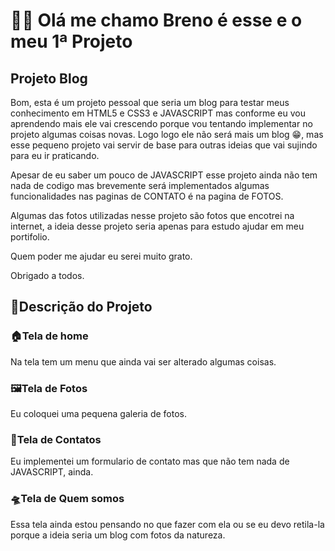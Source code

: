 # 👋🏽 Olá me chamo Breno é esse e o meu 1ª Projeto


## Projeto Blog<br>  
Bom, esta é um projeto pessoal que seria um blog para testar meus conhecimento em HTML5 e CSS3 e JAVASCRIPT mas conforme eu vou aprendendo 
mais ele vai crescendo porque vou tentando implementar no projeto algumas coisas novas. Logo logo ele não será mais um blog 😁,
mas esse pequeno projeto vai servir de base para outras ideias que vai sujindo para eu ir praticando.

Apesar de eu saber um pouco de JAVASCRIPT esse projeto ainda não tem nada de codigo mas brevemente será implementados algumas funcionalidades 
nas paginas de CONTATO é na pagina de FOTOS.

Algumas das fotos utilizadas nesse projeto são fotos que encotrei na internet, a ideia desse projeto seria apenas para estudo ajudar em meu portifolio.

Quem poder me ajudar eu serei muito grato.

Obrigado a todos.

## 📝Descrição do Projeto
### 🏠Tela de home<br>
Na tela tem um menu que ainda vai ser alterado algumas coisas.

### 🖼Tela de Fotos<br>
Eu coloquei uma pequena galeria de fotos.

### 📧Tela de Contatos<br>
Eu implementei um formulario de contato mas que não tem nada de JAVASCRIPT, ainda.

### 🛸Tela de Quem somos<br>
Essa tela ainda estou pensando no que fazer com ela ou se eu devo retila-la porque a ideia seria um blog
com fotos da natureza.
